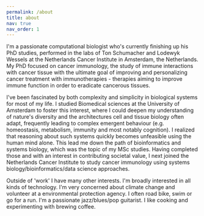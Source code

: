 ```yaml
---
permalink: /about
title: about
nav: true
nav_order: 1
---
```


I'm a passionate computational biologist who's currently finishing up his PhD studies,
performed in the labs of Ton Schumacher and Lodewyk Wessels at the Netherlands Cancer 
Institute in Amsterdam, the Netherlands. My PhD focused on cancer immunology, the study of 
immune interactions with cancer tissue with the ultimate goal of improving and 
personalizing cancer treatment with immunotherapies - therapies aiming to improve immune 
function in order to eradicate cancerous tissues.

I've been fascinated by both complexity and simplicity in biological systems for most of 
my life. I studied Biomedical sciences at the University of Amsterdam to foster this 
interest, where I could deepen my understanding of nature's
diversity and the architectures cell and tissue biology often adapt, frequently leading to 
complex emergent behaviour (e.g.  homeostasis, metabolism, immunity and most notably 
cognition).  I realized that reasoning about such systems quickly becomes unfeasible using 
the human mind alone. This lead me down the path of bioinformatics and systems biology, 
which was the topic of my MSc studies. Having completed those and with an interest in 
contributing societal value, I next joined the Netherlands Cancer Institute to study 
cancer immunology using systems biology/bioinformatics/data science approaches.

Outside of 'work' I have many other interests. I'm broadly interested in all kinds of 
technology. I'm very concerned about climate change and volunteer at a environmental 
protection agency. I often road bike, swim or go for a run. I'm a passionate 
jazz/blues/pop guitarist. I like cooking and experimenting with brewing coffee.
